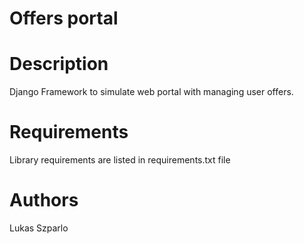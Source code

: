 # Offers portal

# Description

Django Framework to simulate web portal with managing user offers.

# Requirements

Library requirements are listed in requirements.txt file

# Authors
Lukas Szparlo
